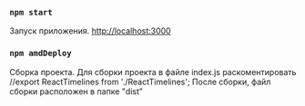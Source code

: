 ### `npm start`
Запуск приложения.
[http://localhost:3000](http://localhost:3000) 

### `npm amdDeploy`
Сборка проекта.
Для сборки проекта в  файле index.js раскоментировать 
//export ReactTimelines from './ReactTimelines';
После сборки, файл сборки расположен в папке "dist"
